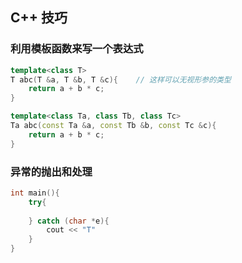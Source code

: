 ## C++ 技巧

### 利用模板函数来写一个表达式

```c++
template<class T>
T abc(T &a, T &b, T &c){	// 这样可以无视形参的类型
	return a + b * c;
}
```

```c++
template<class Ta, class Tb, class Tc>	
Ta abc(const Ta &a, const Tb &b, const Tc &c){
	return a + b * c;
}
```



### 异常的抛出和处理

```c++
int main(){
	try{
        
    } catch (char *e){
        cout << "T"
    }
}
```

